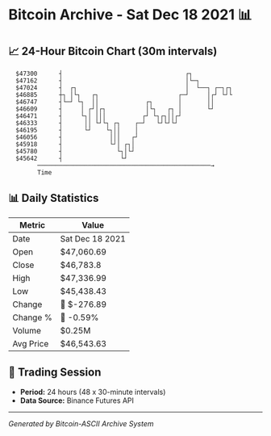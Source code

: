 # Bitcoin Archive - Sat Dec 18 2021 📊

## 📈 24-Hour Bitcoin Chart (30m intervals)

```
  $47300      ┤                                  ┌┐            
  $47162      ┤                                  │└─┐          
  $47024      ┤  ┌┐                              │  └──┐ ┌─┐┌┐ 
  $46885      ┼┐ │└┐   ┌┐                      ┌─┘     │┌┘ └┘└ 
  $46747      ┤└─┘ └┐  ││             ┌┐       │       ││      
  $46609      ┤     │ ┌┘│┌┐           │└┐   ┌┐ │       └┘      
  $46471      ┤     └┐│ │││          ┌┘ └┐┌┐││┌┘               
  $46333      ┤      ││ └┘└┐ ┌┐    ┌─┘   └┘└┘└┘                
  $46195      ┤      └┘    └┐││    │                           
  $46056      ┤             │││   ┌┘                           
  $45918      ┤             └┘│ ┌┐│                            
  $45780      ┤               └┐│└┘                            
  $45642      ┤                └┘                              
        ────────────────────────────────────────────────→
        Time
```

## 📊 Daily Statistics

| Metric | Value |
|--------|-------|
| Date | Sat Dec 18 2021 |
| Open | $47,060.69 |
| Close | $46,783.8 |
| High | $47,336.99 |
| Low | $45,438.43 |
| Change | 🔴 $-276.89 |
| Change % | 🔴 -0.59% |
| Volume | $0.25M |
| Avg Price | $46,543.63 |

## 📅 Trading Session

- **Period:** 24 hours (48 x 30-minute intervals)
- **Data Source:** Binance Futures API

---
*Generated by Bitcoin-ASCII Archive System*
